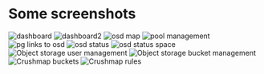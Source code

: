 Some screenshots
================

![dashboard](https://raw.github.com/inkscope/inkscope/master/screenshots/Screenshot-Status.png)
![dashboard2](https://raw.github.com/inkscope/inkscope/master/screenshots/Screenshot-Status2.png)
![osd map](https://raw.github.com/inkscope/inkscope/master/screenshots/Screenshot-OsdMap.png)
![pool management](https://raw.github.com/inkscope/inkscope/master/screenshots/Screenshot-PoolManagement.png)
![pg links to osd](https://raw.github.com/inkscope/inkscope/master/screenshots/Screenshot-Pg.png)
![osd status](https://raw.github.com/inkscope/inkscope/master/screenshots/Screenshot-OsdStatus.png)
![osd status space](https://raw.github.com/inkscope/inkscope/master/screenshots/Screenshot-OsdStatus2.png)
![Object storage user management](https://raw.github.com/inkscope/inkscope/master/screenshots/Screenshot-S3userManagement.png)
![Object storage bucket management](https://raw.github.com/inkscope/inkscope/master/screenshots/Screenshot-S3bucketManagement.png)
![Crushmap buckets](https://raw.github.com/inkscope/inkscope/master/screenshots/Screenshot-crushmap-buckets.png)
![Crushmap rules](https://raw.github.com/inkscope/inkscope/master/screenshots/Screenshot-crushmap-rules.png)

